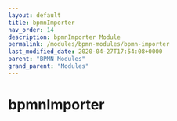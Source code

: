 ```yaml
---
layout: default
title: bpmnImporter 
nav_order: 14
description: bpmnImporter Module
permalink: /modules/bpmn-modules/bpmn-importer
last_modified_date: 2020-04-27T17:54:08+0000
parent: "BPMN Modules"
grand_parent: "Modules"
---
```


# bpmnImporter